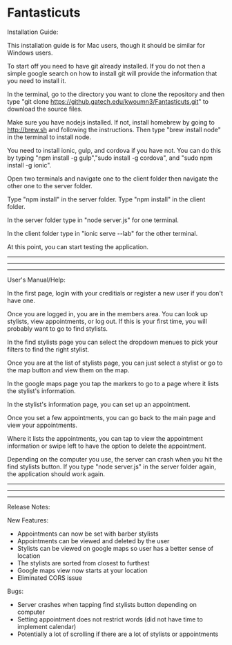 # Fantasticuts

Installation Guide:

This installation guide is for Mac users, though it should be similar for Windows users.

To start off you need to have git already installed. If you do not then a simple google search on how to install git will provide the information that you need to install it.

In the terminal, go to the directory you want to clone the repository and then type "git clone https://github.gatech.edu/kwoumn3/Fantasticuts.git" to download the source files.

Make sure you have nodejs installed. If not, install homebrew by going to http://brew.sh and following the instructions. Then type "brew install node" in the terminal to install node.

You need to install ionic, gulp, and cordova if you have not. You can do this by typing "npm install -g gulp","sudo install -g cordova", and "sudo npm install -g ionic".

Open two terminals and navigate one to the client folder then navigate the other one to the server folder.

Type "npm install" in the server folder. Type "npm install" in the client folder.

In the server folder type in "node server.js" for one terminal.

In the client folder type in "ionic serve --lab" for the other terminal.

At this point, you can start testing the application.

____________________________________________________________________________________
************************************************************************************
____________________________________________________________________________________

User's Manual/Help:

In the first page, login with your creditials or register a new user if you don't have one.

Once you are logged in, you are in the members area. You can look up stylists, view appointments, or log out. If this is your first time, you will probably want to go to find stylists.

In the find stylists page you can select the dropdown menues to pick your filters to find the right stylist.

Once you are at the list of stylists page, you can just select a stylist or go to the map button and view them on the map.

In the google maps page you tap the markers to go to a page where it lists the stylist's information. 

In the stylist's information page, you can set up an appointment.

Once you set a few appointments, you can go back to the main page and view your appointments.

Where it lists the appointments, you can tap to view the appointment information or swipe left to have the option to delete the appointment.

Depending on the computer you use, the server can crash when you hit the find stylists button. If you type "node server.js" in the server folder again, the application should work again.

____________________________________________________________________________________
************************************************************************************
____________________________________________________________________________________

Release Notes:

New Features:
- Appointments can now be set with barber stylists
- Appointments can be viewed and deleted by the user
- Stylists can be viewed on google maps so user has a better sense of location
- The stylists are sorted from closest to furthest
- Google maps view now starts at your location
- Eliminated CORS issue

Bugs:
- Server crashes when tapping find stylists button depending on computer
- Setting appointment does not restrict words (did not have time to implement calendar)
- Potentially a lot of scrolling if there are a lot of stylists or appointments


